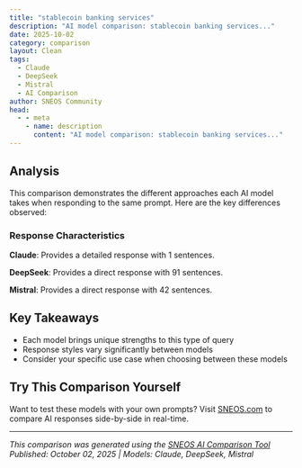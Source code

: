 ```yaml
---
title: "stablecoin banking services"
description: "AI model comparison: stablecoin banking services..."
date: 2025-10-02
category: comparison
layout: Clean
tags:
  - Claude
  - DeepSeek
  - Mistral
  - AI Comparison
author: SNEOS Community
head:
  - - meta
    - name: description
      content: "AI model comparison: stablecoin banking services..."
---
```


<ChatComparison
  title="stablecoin banking services"
  prompt="stablecoin banking services"
  :responses='{
    "Claude": "Stablecoin banking services are emerging financial services that bridge traditional banking and cryptocurrency, offering various products and features:\n\n## Core Services\n\n**Custody \u0026 Wallets**\n- Secure storage of stablecoins\n- Multi-signature wallets\n- Insurance coverage for digital assets\n\n**Payment Processing**\n- Cross-border transfers using stablecoins\n- Merchant payment solutions\n- Real-time settlement services\n\n**Lending \u0026 Borrowing**\n- Stablecoin-backed loans\n- Yield-earning deposit accounts\n- Overcollateralized lending protocols\n\n## Key Providers\n\n**Traditional Banks with Stablecoin Services**\n- JPMorgan (JPM Coin for institutional clients)\n- Goldman Sachs (custody services)\n- Bank of New York Mellon (digital asset custody)\n\n**Crypto-Native Banking**\n- Circle (USDC issuer \u002B banking services)\n- Paxos (USDP issuer \u002B financial infrastructure)\n- Coinbase (custody, payments, institutional services)\n\n**DeFi Protocols**\n- Compound (lending/borrowing)\n- Aave (money markets)\n- Curve (stablecoin trading)\n\n## Benefits\n\n- **Speed**: Near-instant settlement\n- **Cost**: Lower fees than traditional wire transfers\n- **Accessibility**: 24/7 availability\n- **Transparency**: Blockchain-based transaction records\n- **Global Reach**: Cross-border capabilities\n\n## Considerations\n\n- Regulatory uncertainty\n- Counterparty risk with stablecoin issuers\n- Technology risks\n- Limited FDIC insurance coverage\n\nWould you like me to elaborate on any specific aspect of stablecoin banking services?",
    "DeepSeek": "Of course. This is a complex and rapidly evolving area. Let\u0027s break down \u0022stablecoin banking services\u0022 into what it means, the key services being developed, the major players, the benefits, the risks, and the future outlook.\n\n### What Are Stablecoin Banking Services?\n\nIn simple terms, **stablecoin banking services** are financial products and platforms that allow individuals and businesses to use their stablecoins (cryptocurrencies pegged to a stable asset like the US dollar) in ways similar to traditional banking services.\n\nInstead of just holding stablecoins in a passive wallet, these services enable activities like earning interest, borrowing against holdings, making payments, and managing finances\u2014all while operating within the digital asset ecosystem.\n\n---\n\n### Core Services in the Stablecoin Banking Ecosystem\n\nThis ecosystem is a blend of traditional finance (TradFi) players entering the crypto space and native crypto companies (DeFi - Decentralized Finance) building new models.\n\n#### 1. Savings \u0026 Yield Generation (The Modern Savings Account)\nThis is the most popular service. Instead of a bank paying you a low interest rate on your USD deposits, you can lend your stablecoins to a protocol or institution for a much higher yield.\n*   **How it Works:** Platforms pool user deposits and lend them to borrowers (e.g., traders, institutions) or use them in DeFi protocols for activities like liquidity provision. The interest earned is passed back to the depositor.\n*   **Examples:**\n    *   **Centralized Platforms (CeFi):** **Coinbase** (USDC rewards), **Nexo**, **BlockFi** (before its collapse). These often feel like a traditional bank app.\n    *   **DeFi Protocols (Decentralized):** **Aave, Compound, Lido**. You interact directly with a smart contract, maintaining custody of your assets.\n\n#### 2. Lending \u0026 Borrowing (Using Crypto as Collateral)\nYou can use your cryptocurrency (like Bitcoin or Ethereum) as collateral to take out a loan in stablecoins. This allows you to access liquidity without having to sell your underlying assets (and potentially trigger a taxable event).\n*   **How it Works:** You lock your crypto collateral in a smart contract and can borrow a percentage of its value in stablecoins (e.g., borrow up to 80% of your ETH\u0027s value in USDC).\n*   **Examples:** Aave, Compound, MakerDAO.\n\n#### 3. Payments \u0026 Transfers\nStablecoins are revolutionizing payments by making them fast, cheap, and global.\n*   **How it Works:** Instead of a slow and expensive SWIFT transfer, you can send USDC or USDT to anyone in the world with a crypto wallet in minutes for a few cents.\n*   **Examples:**\n    *   **Cross-Border Business Payments:** Companies like **Circle** and **Ripple** are facilitating this for corporations.\n    *   **Remittances:** Services like **Bitso** in Latin America allow migrant workers to send money home cheaply.\n    *   **Card Payments:** Crypto debit cards from **Coinbase, Binance, or Crypto.com** automatically convert your stablecoins to fiat at the point of sale.\n\n#### 4. \u0022On-Ramp\u0022 and \u0022Off-Ramp\u0022 Services\nThese are the bridges between traditional fiat money and the crypto world.\n*   **On-Ramp:** Converting your bank-held USD into stablecoins (e.g., using a service like **MoonPay** or an exchange like **Kraken**).\n*   **Off-Ramp:** Converting your stablecoins back into fiat currency and sending it to your bank account.\n\n#### 5. Treasury Management for Businesses\nCompanies (especially in crypto) now hold stablecoins as part of their treasury. Services have emerged to help them manage these assets.\n*   **Services Include:** Yield generation on corporate holdings, secure custody solutions, and tools for making payroll and vendor payments in stablecoins.\n*   **Examples:** **BitGo, Anchorage Digital.**\n\n---\n\n### Key Players and Models\n\n| Player Type | Description | Examples |\n| :--- | :--- | :--- |\n| **Native Crypto Banks** | Built specifically for the digital asset era. Often offer a full suite of services. | **Silvergate Bank** (historically), **Signature Bank** (historically), **Bank Frick** (Liechtenstein). |\n| **Traditional Banks Adopting** | Legacy banks launching their own stablecoin or crypto custody services. | **BNY Mellon** (custody), **JPMorgan** (JPM Coin), **Soci\u00E9t\u00E9 G\u00E9n\u00E9rale** (issuing a stablecoin). |\n| **Centralized Finance (CeFi)** | Companies that act like banks but are not chartered banks. They custody your assets. | **Coinbase, Binance, Gemini, Kraken.** |\n| **DeFi Protocols** | Non-custodial, decentralized platforms running on smart contracts. You control your keys. | **Aave, Compound, Uniswap, MakerDAO.** |\n| **Stablecoin Issuers** | The entities that create and manage the stablecoins themselves. | **Circle (USDC), Tether (USDT), Paxos (USDP, PYUSD).** |\n\n---\n\n### Benefits of Stablecoin Banking Services\n\n1.  **Higher Yield Potential:** Significantly higher interest rates compared to traditional savings accounts (though with higher risk).\n2.  **Global Accessibility:** Anyone with an internet connection can access these services, bypassing geographic restrictions.\n3.  **Efficiency \u0026 Speed:** 24/7 operation, instant settlement, and low transaction fees for transfers.\n4.  **Financial Innovation:** Enables new models like collateralized lending and programmable money.\n5.  **Self-Custody (in DeFi):** You maintain direct control over your assets, reducing counterparty risk with a bank.\n\n---\n\n### Significant Risks and Challenges\n\n1.  **Counterparty Risk:** The entity holding your funds could fail, be hacked, or become insolvent. The collapses of **FTX, BlockFi, Celsius, Silicon Valley Bank** (which held Circle\u0027s reserves), and others are stark reminders.\n2.  **Regulatory Uncertainty:** The regulatory landscape is unclear. A government crackdown could disrupt or shut down services. Are stablecoins securities? Who regulates them?\n3.  **Smart Contract Risk (DeFi):** The code underlying a DeFi protocol could have a bug or vulnerability that is exploited by hackers, leading to loss of funds.\n4.  **Stablecoin Peg Risk:** While designed to be stable, a stablecoin can temporarily \u0022de-peg\u0022 from its $1 value (as happened with UST\u0027s collapse) if there is a crisis of confidence or a run on its reserves.\n5.  **Liquidity Risk:** In times of market stress, you may not be able to withdraw your funds or exit your positions easily.\n6.  **Complexity \u0026 Scams:** The space is technically complex and rife with phishing scams and fraudulent platforms.\n\n### The Future Outlook\n\nThe future of stablecoin banking services lies in **integration and regulation**.\n\n*   **Institutional Adoption:** Major banks and financial institutions will continue to build or partner with crypto-native firms to offer these services to their clients.\n*   **Clearer Regulation:** The US and EU are actively working on regulatory frameworks (e.g., the EU\u0027s MiCA, US legislative proposals). This will bring legitimacy but also compliance requirements.\n*   **Tokenization of Real-World Assets (RWAs):** The next frontier is using stablecoins and blockchain to represent traditional assets like stocks, bonds, and real estate, making them more liquid and easily transferable.\n\n**In summary, stablecoin banking services represent a paradigm shift towards a more open, global, and programmable financial system.** While they offer immense promise for efficiency and inclusion, they are currently a high-risk, high-reward frontier that requires careful due diligence and a clear understanding of the risks involved.",
    "Mistral": "Stablecoin banking services refer to financial services that leverage stablecoins, which are a type of cryptocurrency designed to maintain a stable value relative to a reference asset, such as the U.S. dollar. These services can include a variety of traditional banking functions adapted for the digital asset ecosystem. Here are some key aspects and services typically associated with stablecoin banking:\n\n### 1. **Deposits and Savings Accounts**\n   - **Interest-Bearing Accounts:** Users can deposit stablecoins and earn interest, similar to traditional savings accounts.\n   - **High-Yield Accounts:** Some platforms offer higher interest rates compared to traditional banks due to the efficiency and lower overhead costs of blockchain technology.\n\n### 2. **Lending and Borrowing**\n   - **Stablecoin Loans:** Users can borrow stablecoins against their crypto assets as collateral.\n   - **Peer-to-Peer Lending:** Platforms that facilitate direct lending between individuals using stablecoins.\n\n### 3. **Payments and Transfers**\n   - **Cross-Border Payments:** Stablecoins can be used for fast and low-cost international transfers.\n   - **Merchant Services:** Businesses can accept stablecoins as a form of payment, reducing the volatility risk associated with other cryptocurrencies.\n\n### 4. **Remittances**\n   - **Global Remittances:** Stablecoins can be used to send money across borders quickly and at a lower cost compared to traditional remittance services.\n\n### 5. **Custody Services**\n   - **Secure Storage:** Providing secure storage solutions for stablecoins, ensuring that assets are protected from theft and loss.\n   - **Insurance:** Some services offer insurance to protect against loss or theft of stablecoins.\n\n### 6. **Trading and Exchange**\n   - **Stablecoin Trading Pairs:** Platforms that allow users to trade stablecoins against other cryptocurrencies or fiat currencies.\n   - **Arbitrage Opportunities:** Users can take advantage of price discrepancies between different exchanges.\n\n### 7. **Compliance and Regulation**\n   - **KYC/AML:** Ensuring compliance with Know Your Customer (KYC) and Anti-Money Laundering (AML) regulations.\n   - **Regulatory Reporting:** Providing necessary reporting to regulatory bodies to ensure compliance.\n\n### 8. **Integration with Traditional Banking**\n   - **Bridge Services:** Facilitating the conversion between stablecoins and fiat currencies.\n   - **Bank Accounts:** Offering traditional bank accounts that can be linked to stablecoin wallets.\n\n### 9. **DeFi Integration**\n   - **Decentralized Finance (DeFi) Platforms:** Integrating stablecoins with DeFi platforms for various financial services like lending, borrowing, and yield farming.\n   - **Smart Contracts:** Utilizing smart contracts for automated financial transactions involving stablecoins.\n\n### 10. **Customer Support**\n   - **24/7 Support:** Providing round-the-clock customer support to address any issues or queries related to stablecoin banking services.\n   - **Educational Resources:** Offering resources to educate users about stablecoins and their use cases.\n\n### Examples of Stablecoin Banking Services\n- **Celsius Network:** Offers interest-bearing accounts and lending services using stablecoins.\n- **BlockFi:** Provides high-yield savings accounts and crypto-backed loans.\n- **Anchorage:** Offers custody and trading services for stablecoins.\n- **Circle:** Provides USDC, a popular stablecoin, and associated financial services.\n\n### Challenges and Considerations\n- **Regulatory Environment:** Navigating the complex and evolving regulatory landscape for stablecoins.\n- **Security:** Ensuring the security of stablecoin transactions and storage.\n- **Liquidity:** Maintaining sufficient liquidity to support stablecoin banking services.\n- **Trust:** Building trust among users and regulatory bodies.\n\nStablecoin banking services are evolving rapidly, driven by the growing adoption of digital assets and the need for more stable and reliable financial instruments within the crypto ecosystem."
  }'
  published-date="10:41"
/>

## Analysis

This comparison demonstrates the different approaches each AI model takes when responding to the same prompt. Here are the key differences observed:

### Response Characteristics

**Claude**: Provides a detailed response with 1 sentences. 

**DeepSeek**: Provides a direct response with 91 sentences. 

**Mistral**: Provides a direct response with 42 sentences. 

## Key Takeaways

- Each model brings unique strengths to this type of query
- Response styles vary significantly between models
- Consider your specific use case when choosing between these models

## Try This Comparison Yourself

Want to test these models with your own prompts? Visit [SNEOS.com](https://sneos.com) to compare AI responses side-by-side in real-time.

---

*This comparison was generated using the [SNEOS AI Comparison Tool](https://sneos.com)*
*Published: October 02, 2025 | Models: Claude, DeepSeek, Mistral*

